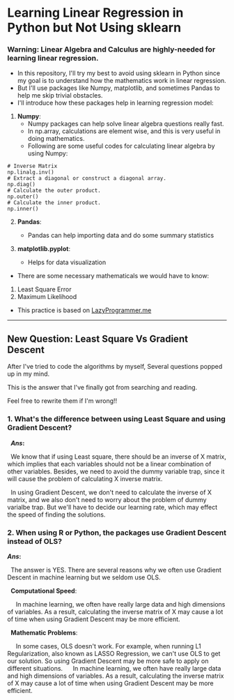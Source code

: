 # Learning Linear Regression in Python but Not Using sklearn

### Warning: Linear Algebra and Calculus are highly-needed for learning linear regression.

* In this repository, I'll try my best to avoid using sklearn in Python since my goal is to understand how the mathematics work in linear regression.
* But I'll use packages like Numpy, matplotlib, and sometimes Pandas to help me skip trivial obstacles.
* I'll introduce how these packages help in learning regression model:
1. **Numpy**: 
   - Numpy packages can help solve linear algebra questions really fast.
   - In np.array, calculations are element wise, and this is very useful in doing mathematics.
   - Following are some useful codes for calculating linear algebra by using Numpy:
```
# Inverse Matrix
np.linalg.inv()
# Extract a diagonal or construct a diagonal array.
np.diag()
# Calculate the outer product.
np.outer()
# Calculate the inner product.
np.inner()
```

2. **Pandas**: 
   - Pandas can help importing data and do some summary statistics

3. **matplotlib.pyplot**: 
   - Helps for data visualization

* There are some necessary mathematicals we would have to know:
1. Least Square Error
2. Maximum Likelihood
* This practice is based on [LazyProgrammer.me](https://github.com/lazyprogrammer)


***
## New Question: Least Square Vs Gradient Descent
After I've tried to code the algorithms by myself, Several questions popped up in my mind.

This is the answer that I've finally got from searching and reading.

Feel free to rewrite them if I'm wrong!!

### 1. What's the difference between using Least Square and using Gradient Descent?

   **_Ans_:**
   
   We know that if using Least square, there should be an inverse of X matrix, which implies that each variables should not be a linear combination of other variables. Besides, we need to avoid the dummy variable trap, since it will cause the problem of calculating X inverse matrix.
   
   In using Gradient Descent, we don't need to calculate the inverse of X matrix, and we also don't need to worry about the problem of dummy varialbe trap. But we'll have to decide our learning rate, which may effect the speed of finding the solutions.

### 2. When using R or Python, the packages use Gradient Descent instead of OLS?
   
   **_Ans_:**
   
   The answer is YES. There are several reasons why we often use Gradient Descent in machine learning but we seldom use OLS.
   
   **Computational Speed**: 
   
      In machine learning, we often have really large data and high dimensions of variables. As a result, calculating the inverse matrix of X may cause a lot of time when using Gradient Descent may be more efficient.
      
   **Mathematic Problems**: 
      
      In some cases, OLS doesn't work. For example, when running L1 Regularization, also known as LASSO Regression, we can't use OLS to get our solution. So using Gradient Descent may be more safe to apply on different situations.
      In machine learning, we often have really large data and high dimensions of variables. As a result, calculating the inverse matrix of X may cause a lot of time when using Gradient Descent may be more efficient. 

